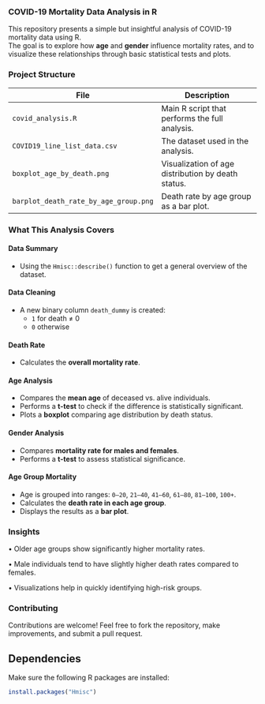 ###  COVID-19 Mortality Data Analysis in R

This repository presents a simple but insightful analysis of COVID-19 mortality data using R.  
The goal is to explore how **age** and **gender** influence mortality rates, and to visualize these relationships through basic statistical tests and plots.



###  Project Structure

| File                          | Description                                  |
|-------------------------------|----------------------------------------------|
| `covid_analysis.R`            | Main R script that performs the full analysis. |
| `COVID19_line_list_data.csv`  | The dataset used in the analysis.            |
| `boxplot_age_by_death.png`    | Visualization of age distribution by death status. |
| `barplot_death_rate_by_age_group.png` | Death rate by age group as a bar plot. |



###  What This Analysis Covers

####  Data Summary
- Using the `Hmisc::describe()` function to get a general overview of the dataset.

####  Data Cleaning
- A new binary column `death_dummy` is created:  
  - `1` for death ≠ 0  
  - `0` otherwise

####  Death Rate
- Calculates the **overall mortality rate**.

####  Age Analysis
- Compares the **mean age** of deceased vs. alive individuals.
- Performs a **t-test** to check if the difference is statistically significant.
- Plots a **boxplot** comparing age distribution by death status.

####  Gender Analysis
- Compares **mortality rate for males and females**.
- Performs a **t-test** to assess statistical significance.

####  Age Group Mortality
- Age is grouped into ranges: `0–20`, `21–40`, `41–60`, `61–80`, `81–100`, `100+`.
- Calculates the **death rate in each age group**.
- Displays the results as a **bar plot**.

### Insights

• Older age groups show significantly higher mortality rates.

• Male individuals tend to have slightly higher death rates compared to females.

• Visualizations help in quickly identifying high-risk groups.

### Contributing

Contributions are welcome!
Feel free to fork the repository, make improvements, and submit a pull request.



##  Dependencies

Make sure the following R packages are installed:

```r
install.packages("Hmisc")




